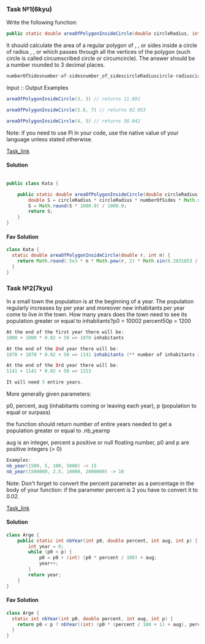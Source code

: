 ### Task №1(6kyu)
Write the following function:

~~~ Java
public static double areaOfPolygonInsideCircle(double circleRadius, int numberOfSides)
~~~

It should calculate the area of a regular polygon of , , or sides inside a circle of radius , , or which passes through all the vertices of the polygon (such circle is called circumscribed circle or circumcircle). The answer should be a number rounded to 3 decimal places. 
~~~ Java
numberOfSidesnumber-of-sidesnumber_of_sidescircleRadiuscircle-radiuscircle_radius
~~~

Input :: Output Examples
~~~ Java
areaOfPolygonInsideCircle(3, 3) // returns 11.691

areaOfPolygonInsideCircle(5.8, 7) // returns 92.053

areaOfPolygonInsideCircle(4, 5) // returns 38.042
~~~
Note: if you need to use Pi in your code, use the native value of your language unless stated otherwise.

[Task_link](https://www.codewars.com/kata/5a58ca28e626c55ae000018a)

#### Solution

~~~ Java

public class Kata {

    public static double areaOfPolygonInsideCircle(double circleRadius, int numberOfSides) {
        double S = circleRadius * circleRadius * numberOfSides * Math.sin(2 * Math.PI / numberOfSides) / 2;
        S = Math.round(S * 1000.0) / 1000.0;
        return S;
    }
}
~~~

#### Fav Solution

~~~ Java
class Kata {
  static double areaOfPolygonInsideCircle(double r, int n) {
    return Math.round(.5e3 * n * Math.pow(r, 2) * Math.sin(6.2831853 / n)) / 1.0e3;
  }
}
~~~


### Task №2(7kyu)

In a small town the population is at the beginning of a year. The population regularly increases by per year and moreover new inhabitants per year come to live in the town. How many years does the town need to see its population greater or equal to inhabitants?p0 = 10002 percent50p = 1200

~~~ Java
At the end of the first year there will be:
1000 + 1000 * 0.02 + 50 => 1070 inhabitants

At the end of the 2nd year there will be:
1070 + 1070 * 0.02 + 50 => 1141 inhabitants (** number of inhabitants is an integer **)

At the end of the 3rd year there will be:
1141 + 1141 * 0.02 + 50 => 1213

It will need 3 entire years.
~~~
More generally given parameters:

p0, percent, aug (inhabitants coming or leaving each year), p (population to equal or surpass)

the function should return number of entire years needed to get a population greater or equal to .nb_yearnp

aug is an integer, percent a positive or null floating number, p0 and p are positive integers (> 0)

~~~ Java
Examples:
nb_year(1500, 5, 100, 5000) -> 15
nb_year(1500000, 2.5, 10000, 2000000) -> 10
~~~
Note:
Don't forget to convert the percent parameter as a percentage in the body of your function: if the parameter percent is 2 you have to convert it to 0.02.

[Task_link](https://www.codewars.com/kata/563b662a59afc2b5120000c6)

#### Solution

~~~ Java
class Arge {
    public static int nbYear(int p0, double percent, int aug, int p) {
        int year = 0;
        while (p0 < p) {
            p0 = p0 + (int) (p0 * percent / 100) + aug;
            year++;
        }
        return year;
    }
}
~~~

#### Fav Solution

~~~ Java
class Arge {
  static int nbYear(int p0, double percent, int aug, int p) {
    return p0 < p ? nbYear((int) (p0 * (percent / 100 + 1) + aug), percent, aug, p) + 1 : 0;
  }
}
~~~
